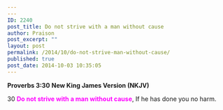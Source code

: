 ```yaml
---
---
ID: 2240
post_title: Do not strive with a man without cause
author: Praison
post_excerpt: ""
layout: post
permalink: /2014/10/do-not-strive-man-without-cause/
published: true
post_date: 2014-10-03 10:35:05
---
```

<strong>Proverbs 3:30</strong>
<strong> New King James Version (NKJV)</strong>

30 <span style="color: #ff00ff;"><strong>Do not strive with a man without cause</strong></span>,
If he has done you no harm.